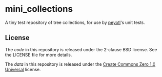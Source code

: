 # mini_collections
A tiny test repository of tree collections, for use by [peyotl](https://github.com/OpenTreeOfLife/peyotl)'s unit tests.

## License

The *code* in this repository is released under the 2-clause BSD license. See
the LICENSE file for more details.

The *data* in this repository is released under the [Create Commons Zero 1.0 Universal](https://creativecommons.org/publicdomain/zero/1.0/) license.
